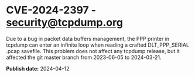 # CVE-2024-2397 - security@tcpdump.org

Due to a bug in packet data buffers management, the PPP printer in tcpdump can enter an infinite loop when reading a crafted DLT_PPP_SERIAL .pcap savefile.  This problem does not affect any tcpdump release, but it affected the git master branch from 2023-06-05 to 2024-03-21.

**Publish date:** 2024-04-12
